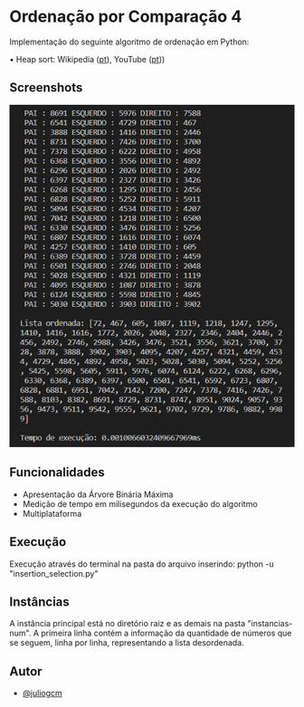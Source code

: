 # Ordenação por Comparação 4

Implementação do seguinte algoritmo de ordenação em Python:

• Heap sort: Wikipedia ([pt](https://pt.wikipedia.org/wiki/Heapsort)), YouTube ([pt](https://www.youtube.com/watch?v=bXwCZj1xipY)))

## Screenshots

![Screenshot 01](imagens/screenshot_01.png)

## Funcionalidades

- Apresentação da Árvore Binária Máxima
- Medição de tempo em milisegundos da execução do algoritmo
- Multiplataforma

## Execução

Execução através do terminal na pasta do arquivo inserindo:
python -u "insertion_selection.py"

## Instâncias

A instância principal está no diretório raiz e as demais na pasta "instancias-num". A primeira linha contém a informação da quantidade de números que se seguem, linha por linha, representando a lista desordenada.

## Autor

- [@juliogcm](https://github.com/juliogcm)

